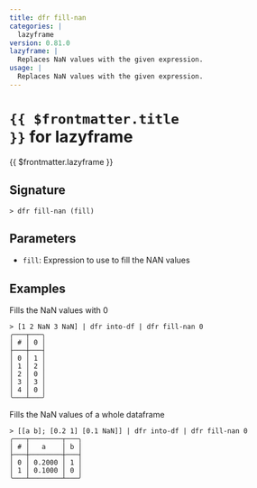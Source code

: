 ```yaml
---
title: dfr fill-nan
categories: |
  lazyframe
version: 0.81.0
lazyframe: |
  Replaces NaN values with the given expression.
usage: |
  Replaces NaN values with the given expression.
---
```


# <code>{{ $frontmatter.title }}</code> for lazyframe

<div class='command-title'>{{ $frontmatter.lazyframe }}</div>

## Signature

```> dfr fill-nan (fill)```

## Parameters

 -  `fill`: Expression to use to fill the NAN values

## Examples

Fills the NaN values with 0
```shell
> [1 2 NaN 3 NaN] | dfr into-df | dfr fill-nan 0
╭───┬───╮
│ # │ 0 │
├───┼───┤
│ 0 │ 1 │
│ 1 │ 2 │
│ 2 │ 0 │
│ 3 │ 3 │
│ 4 │ 0 │
╰───┴───╯

```

Fills the NaN values of a whole dataframe
```shell
> [[a b]; [0.2 1] [0.1 NaN]] | dfr into-df | dfr fill-nan 0
╭───┬────────┬───╮
│ # │   a    │ b │
├───┼────────┼───┤
│ 0 │ 0.2000 │ 1 │
│ 1 │ 0.1000 │ 0 │
╰───┴────────┴───╯

```
